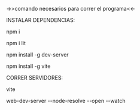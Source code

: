 ->>comando necesarios para correr el programa<<-

INSTALAR DEPENDENCIAS:

npm i
 
npm i lit
 
npm install -g dev-server
 
npm install -g vite

CORRER SERVIDORES:

vite

web-dev-server --node-resolve --open --watch